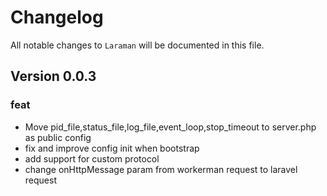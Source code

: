 # Changelog

All notable changes to `Laraman` will be documented in this file.

## Version 0.0.3

### feat
- Move pid_file,status_file,log_file,event_loop,stop_timeout to server.php as public config
- fix and improve config init when bootstrap
- add support for custom protocol
- change onHttpMessage param from workerman request to laravel request
